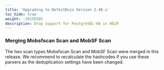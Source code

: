 ```yaml
---
title: 'Upgrading to DefectDojo Version 2.48.x'
toc_hide: true
weight: -20250505
description: Drop support for PostgreSQL-HA in HELM
---
```

### Merging Mobsfscan Scan and MobSF Scan

The two scan types Mobsfscan Scan and MobSF Scan were merged in this release. We recommend to recalculate the hashcodes if you use these parsers as the deduplication settings have been changed.